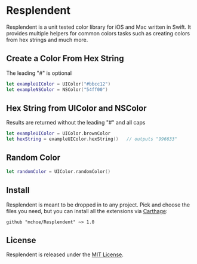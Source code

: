 Resplendent
===========

Resplendent is a unit tested color library for iOS and Mac written in Swift. It provides multiple helpers for common colors tasks such as creating colors from hex strings and much more.


Create a Color From Hex String
------------------------------

The leading "#" is optional

```swift
let exampleUIColor = UIColor("#bbcc12")
let exampleNSColor = NSColor("54ff00")
```

Hex String from UIColor and NSColor
-----------------------------------

Results are returned without the leading "#" and all caps

```swift
let exampleUIColor = UIColor.brownColor
let hexString = exampleUIColor.hexString()   // outputs "996633"
```

Random Color
------------

```swift
let randomColor = UIColor.randomColor()
```


Install
-------

Resplendent is meant to be dropped in to any project. Pick and choose the files you need, but you can install all the extensions via [Carthage](https://github.com/Carthage/Carthage):
	
	github "mchoe/Resplendent" ~> 1.0


License
-------

Resplendent is released under the [MIT License](https://github.com/mchoe/Resplendent/blob/master/LICENSE).